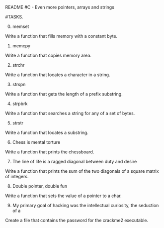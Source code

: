 README
#C - Even more pointers, arrays and strings

#TASKS.

0. memset

Write a function that fills memory with a constant byte.



1. memcpy

Write a function that copies memory area.



2. strchr

Write a function that locates a character in a string.


3. strspn

Write a function that gets the length of a prefix substring.


4. strpbrk

Write a function that searches a string for any of a set of bytes.



5. strstr

Write a function that locates a substring.



6. Chess is mental torture

Write a function that prints the chessboard.



7. The line of life is a ragged diagonal between duty and desire

Write a function that prints the sum of the two diagonals of a square matrix of integers.


8. Double pointer, double fun

Write a function that sets the value of a pointer to a char.


9. My primary goal of hacking was the intellectual curiosity, the seduction of a

Create a file that contains the password for the crackme2 executable.
